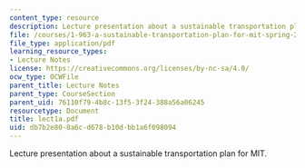 ```yaml
---
content_type: resource
description: Lecture presentation about a sustainable transportation plan for MIT.
file: /courses/1-963-a-sustainable-transportation-plan-for-mit-spring-2007/db7b2e808a6cd678b10dbb1a6f098094_lect1a.pdf
file_type: application/pdf
learning_resource_types:
- Lecture Notes
license: https://creativecommons.org/licenses/by-nc-sa/4.0/
ocw_type: OCWFile
parent_title: Lecture Notes
parent_type: CourseSection
parent_uid: 76110f79-4b8c-13f5-3f24-388a56a06245
resourcetype: Document
title: lect1a.pdf
uid: db7b2e80-8a6c-d678-b10d-bb1a6f098094
---
```

Lecture presentation about a sustainable transportation plan for MIT.